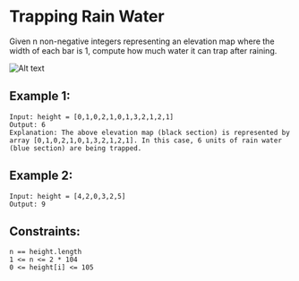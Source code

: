# Trapping Rain Water


Given n non-negative integers representing an elevation map where the width of each bar is 1, compute how much water it can trap after raining.

![Alt text](https://assets.leetcode.com/uploads/2018/10/22/rainwatertrap.png)

## Example 1:

```
Input: height = [0,1,0,2,1,0,1,3,2,1,2,1]
Output: 6
Explanation: The above elevation map (black section) is represented by array [0,1,0,2,1,0,1,3,2,1,2,1]. In this case, 6 units of rain water (blue section) are being trapped.
```

## Example 2:

```
Input: height = [4,2,0,3,2,5]
Output: 9
```

## Constraints:

```
n == height.length
1 <= n <= 2 * 104
0 <= height[i] <= 105
```
